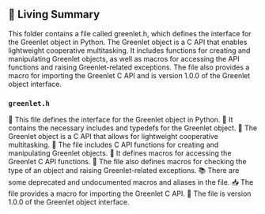 

<!-- Living README Summary -->
## 🌳 Living Summary

This folder contains a file called greenlet.h, which defines the interface for the Greenlet object in Python. The Greenlet object is a C API that enables lightweight cooperative multitasking. It includes functions for creating and manipulating Greenlet objects, as well as macros for accessing the API functions and raising Greenlet-related exceptions. The file also provides a macro for importing the Greenlet C API and is version 1.0.0 of the Greenlet object interface.


### `greenlet.h`

📃 This file defines the interface for the Greenlet object in Python.
🔧 It contains the necessary includes and typedefs for the Greenlet object.
🧩 The Greenlet object is a C API that allows for lightweight cooperative multitasking.
🔢 The file includes C API functions for creating and manipulating Greenlet objects.
🔀 It defines macros for accessing the Greenlet C API functions.
🚀 The file also defines macros for checking the type of an object and raising Greenlet-related exceptions.
📚 There are some deprecated and undocumented macros and aliases in the file.
📥 The file provides a macro for importing the Greenlet C API.
🧪 The file is version 1.0.0 of the Greenlet object interface.

<!-- Living README Summary -->